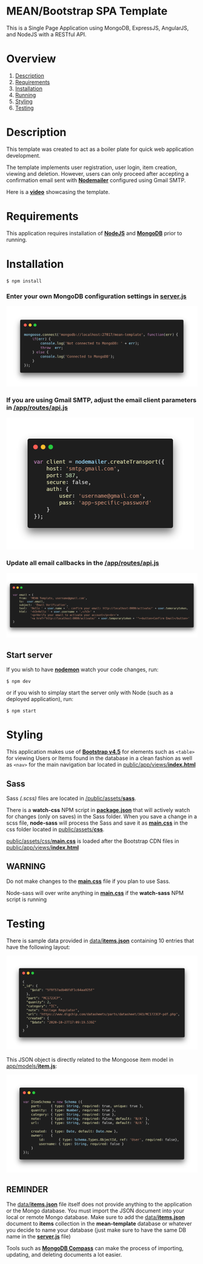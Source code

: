 
# MEAN/Bootstrap SPA Template

This is a Single Page Application using MongoDB, ExpressJS, AngularJS, and NodeJS with a RESTful API.

# Overview

1. [Description](#description)
2. [Requirements](#requirements)
3. [Installation](#installation)
4. [Running](#start-server)
5. [Styling](#styling)
6. [Testing](#testing)

# Description

This template was created to act as a boiler plate for quick web application development.

The template implements user registration, user login, item creation, viewing and deletion. However, users can only proceed after accepting a confirmation email sent with [**Nodemailer**](https://nodemailer.com/about/) configured using Gmail SMTP.

Here is a [**video**](https://www.youtube.com/watch?v=rujXkHMfauI) showcasing the template.

# Requirements

This application requires installation of [**NodeJS**](https://nodejs.org/) and [**MongoDB**](https://www.mongodb.com/) prior to running.

# Installation
```
$ npm install
```

### Enter your own MongoDB configuration settings in [**server.js**](/server.js)

![](/pics/code-block-1.png)

### If you are using Gmail SMTP, adjust the email client parameters in [/app/routes/**api.js**](/app/routes/api.js)

![](/pics/code-block-2.png)

### Update all email callbacks in the [/app/routes/**api.js**](/app/routes/api.js)

![](/pics/code-block-3.png)

## Start server

If you wish to have [**nodemon**](https://www.npmjs.com/package/nodemon) watch your code changes, run:

```
$ npm dev
```

or if you wish to simplay start the server only with Node (such as a deployed application), run:

```
$ npm start
```

# Styling

This application makes use of [**Bootstrap v4.5**](https://getbootstrap.com/docs/4.5/getting-started/introduction/) for elements such as ```<table>``` for viewing Users or Items found in the database in a clean fashion as well as ```<nav>``` for the main navigation bar located in [public/app/views/**index.html**](/public/app/views/index.html)

## Sass

Sass *(.scss)* files are located in [/public/assets/**sass**](/public/assets/sass).

There is a **watch-css** NPM script in [**package.json**](package.json) that will actively watch for changes (only on saves) in the Sass folder. When you save a change in a scss file, **node-sass** will process the Sass and save it as [**main.css**](/public/assets/css/main.css) in the css folder located in [public/assets/**css**](/public/assets/css).

[public/assets/css/**main.css**](/public/assets/css/main.css) is loaded after the Bootstrap CDN files in [public/app/views/**index.html**](/public/app/views/index.html)

## **WARNING**

Do not make changes to the [**main.css**](/public/assets/css/main.css) file if you plan to use Sass.

Node-sass will over write anything in [**main.css**](/public/assets/css/main.css) if the **watch-sass** NPM script is running

# Testing

There is sample data provided in [data/**items.json**](/data/items.json) containing 10 entries that have the following layout:

![](/pics/code-block-4.png)

This JSON object is directly related to the Mongoose item model in [app/models/**item.js**](/app/models/item.js):

![](/pics/code-block-5.png)

## **REMINDER**

The [data/**items.json**](/data/items.json) file itself does not provide anything to the application or the Mongo database. You must import the JSON document into your local or remote Mongo database. Make sure to add the [data/**items.json**](/data/items.json) document to **items** collection in the **mean-template** database or whatever you decide to name your database (just make sure to have the same DB name in the [**server.js**](/server.js) file)

Tools such as [**MongoDB Compass**](https://www.mongodb.com/products/compass) can make the process of importing, updating, and deleting documents a lot easier.